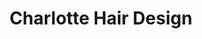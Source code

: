 ---
title: "Charlotte Hair Design"
url: /church-crookham/charlotte-hair-design/
shop: hairdresser
---